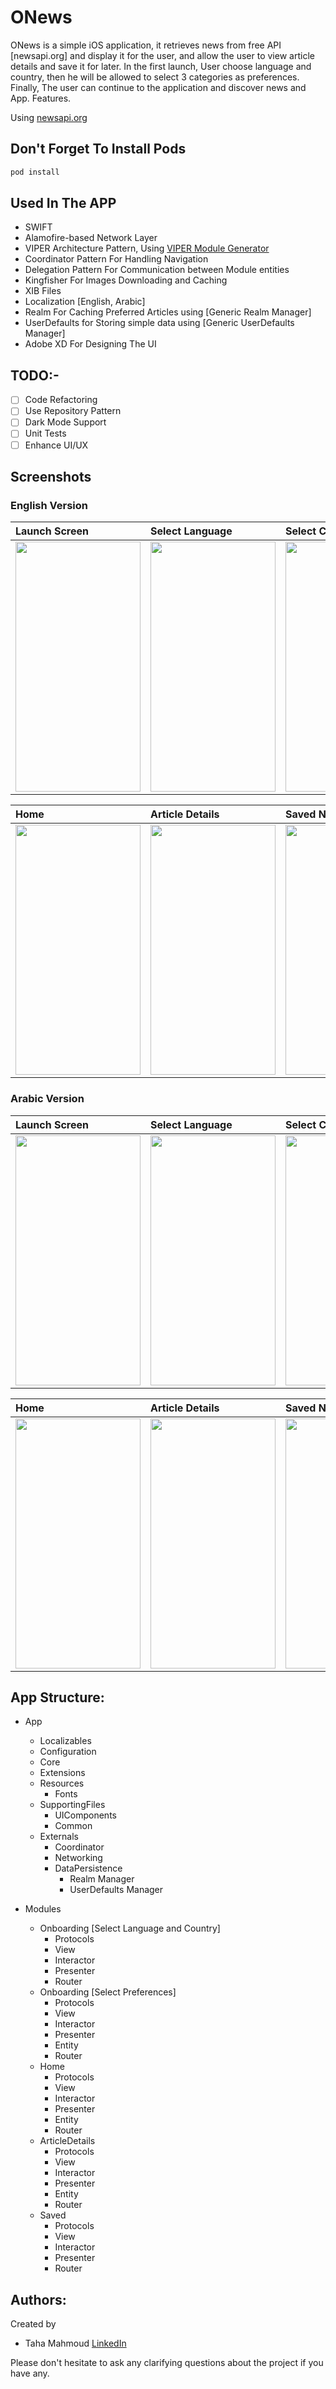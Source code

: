 # ONews
ONews is a simple iOS application, it retrieves news from free API [newsapi.org] and display it for the user, and allow the user to view article details and save it for later.
In the first launch, User choose language and country, then he will be allowed to select 3 categories as preferences.
Finally, The user can continue to the application and discover news and App. Features. 

Using [newsapi.org](https://newsapi.org)

## Don't Forget To Install Pods

```swift
pod install
```

## Used In The APP
- SWIFT
- Alamofire-based Network Layer
- VIPER Architecture Pattern, Using [VIPER Module Generator](https://github.com/TahaMahmoud/VIPER_Module_Generator)
- Coordinator Pattern For Handling Navigation
- Delegation Pattern For Communication between Module entities
- Kingfisher For Images Downloading and Caching
- XIB Files
- Localization [English, Arabic]
- Realm For Caching Preferred Articles using [Generic Realm Manager] 
- UserDefaults for Storing simple data using [Generic UserDefaults Manager]
- Adobe XD For Designing The UI

## TODO:-

- [ ] Code Refactoring
- [ ] Use Repository Pattern
- [ ] Dark Mode Support
- [ ] Unit Tests
- [ ] Enhance UI/UX

## Screenshots

### English Version

| Launch Screen | Select Language     | Select Country     | Select Preferences     |
| :-------- | :------- | :-------     | :-------     |
| <img src="/Screenshots/LaunchScreen.png" width="200" height="400">        | <img src="/Screenshots/SelectLanguage.en.png" width="200" height="400">       | <img src="/Screenshots/SelectCountry.en.png" width="200" height="400">       | <img src="/Screenshots/SelectPreferences.en.png" width="200" height="400">       |

| Home | Article Details     | Saved News     | Search     |
| :-------- | :------- | :-------     | :-------     |
| <img src="/Screenshots/Home.en.png" width="200" height="400">        | <img src="/Screenshots/ArticleDetails.en.png" width="200" height="400">       | <img src="/Screenshots/Saved.en.png" width="200" height="400">       | <img src="/Screenshots/Search.en.png" width="200" height="400">       |

### Arabic Version

| Launch Screen | Select Language     | Select Country     | Select Preferences     |
| :-------- | :------- | :-------     | :-------     |
| <img src="/Screenshots/LaunchScreen.png" width="200" height="400">        | <img src="/Screenshots/SelectLanguage.ar.png" width="200" height="400">       | <img src="/Screenshots/SelectCountry.ar.png" width="200" height="400">       | <img src="/Screenshots/SelectPreferences.ar.png" width="200" height="400">       |

| Home | Article Details     | Saved News     | Search     |
| :-------- | :------- | :-------     | :-------     |
| <img src="/Screenshots/Home.ar.png" width="200" height="400">        | <img src="/Screenshots/ArticleDetails.ar.png" width="200" height="400">       | <img src="/Screenshots/Saved.ar.png" width="200" height="400">       | <img src="/Screenshots/Search.ar.png" width="200" height="400">       |

## App Structure:
* App
   * Localizables
   * Configuration
   * Core
   * Extensions
   * Resources
      * Fonts
   * SupportingFiles
      * UIComponents
      * Common
   * Externals
      * Coordinator
      * Networking
      * DataPersistence
        * Realm Manager
        * UserDefaults Manager

* Modules
   * Onboarding [Select Language and Country]
      * Protocols
      * View
      * Interactor
      * Presenter
      * Router
   * Onboarding [Select Preferences]
      * Protocols
      * View
      * Interactor
      * Presenter
      * Entity
      * Router
   * Home
      * Protocols
      * View
      * Interactor
      * Presenter
      * Entity
      * Router
   * ArticleDetails
      * Protocols
      * View
      * Interactor
      * Presenter
      * Entity
      * Router   
   * Saved
      * Protocols
      * View
      * Interactor
      * Presenter
      * Router
   
## Authors:
Created by 
- Taha Mahmoud [LinkedIn](https://www.linkedin.com/in/engtahamahmoud/)

Please don't hesitate to ask any clarifying questions about the project if you have any.
